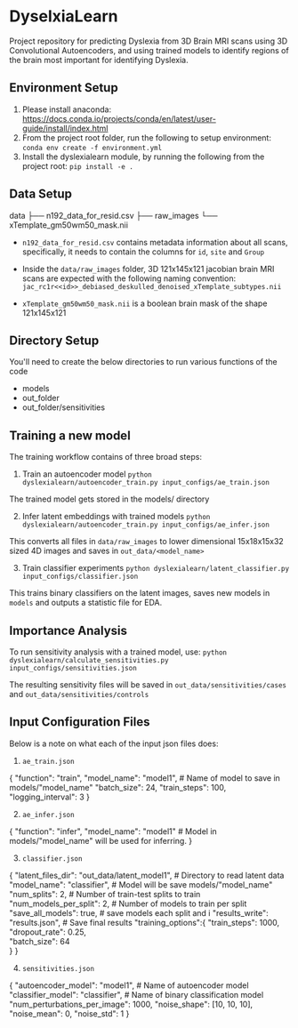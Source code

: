 # DyselxiaLearn

Project repository for predicting Dyslexia from 3D Brain MRI scans using 3D Convolutional Autoencoders, and using trained models to identify regions of the brain most important for identifying Dyslexia.


## Environment Setup

1. Please install anaconda: https://docs.conda.io/projects/conda/en/latest/user-guide/install/index.html
2. From the project root folder, run the following to setup environment:
`conda env create -f environment.yml`
3. Install the dyslexialearn module, by running the following from the project root:
`pip install -e .`

## Data Setup

data
├── n192_data_for_resid.csv
├── raw_images
└── xTemplate_gm50wm50_mask.nii

- `n192_data_for_resid.csv` contains metadata information about all scans, specifically, it needs to contain the columns for `id`, `site` and `Group`

- Inside the `data/raw_images` folder, 3D 121x145x121 jacobian brain MRI scans are expected with the following naming convention:
`jac_rc1r<<id>>_debiased_deskulled_denoised_xTemplate_subtypes.nii`

- `xTemplate_gm50wm50_mask.nii` is a boolean brain mask of the shape 121x145x121

## Directory Setup

You'll need to create the below directories to run various functions of the code

- models
- out_folder
- out_folder/sensitivities


## Training a new model

The training workflow contains of three broad steps:

1. Train an autoencoder model
`python dyslexialearn/autoencoder_train.py input_configs/ae_train.json`

The trained model gets stored in the models/ directory

2. Infer latent embeddings with trained models
`python dyslexialearn/autoencoder_train.py input_configs/ae_infer.json`

This converts all files in `data/raw_images` to lower dimensional 15x18x15x32 sized 4D images and saves in `out_data/<model_name>`

3. Train classifier experiments
`python dyslexialearn/latent_classifier.py input_configs/classifier.json`

This trains binary classifiers on the latent images, saves new models in `models` and outputs a statistic file for EDA.


## Importance Analysis

To run sensitivity analysis with a trained model, use:
`python dyslexialearn/calculate_sensitivities.py input_configs/sensitivities.json`

The resulting sensitivity files will be saved in `out_data/sensitivities/cases` and `out_data/sensitivities/controls`

## Input Configuration Files

Below is a note on what each of the input json files does:
1. `ae_train.json`

{
	"function": "train",
	"model_name": "model1", # Name of model to save in models/"model_name"
	"batch_size": 24,
	"train_steps": 100,
	"logging_interval": 3
}

2. `ae_infer.json`

{
	"function": "infer",
	"model_name": "model1"  # Model in models/"model_name" will be used for inferring.
}

3. `classifier.json`

{
    "latent_files_dir": "out_data/latent_model1", # Directory to read latent data
    "model_name": "classifier", # Model will be save models/"model_name"
    "num_splits": 2,    # Number of train-test splits to train
    "num_models_per_split": 2, # Number of models to train per split
    "save_all_models": true,  # save models each split and i
    "results_write": "results.json", # Save final results
    "training_options":{
        "train_steps": 1000, 
        "dropout_rate": 0.25,  
        "batch_size": 64    
    }
}

4. `sensitivities.json`

{
	"autoencoder_model": "model1",  # Name of autoencoder model
	"classifier_model": "classifier", # Name of binary classification model
	"num_perturbations_per_image": 1000,
	"noise_shape":  [10, 10, 10], 
	"noise_mean": 0,
	"noise_std": 1
}



